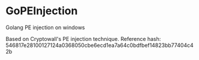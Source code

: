 # GoPEInjection
Golang PE injection on windows

Based on Cryptowall's PE injection technique.
Reference hash: 546817e28100127124a0368050cbe6ecd1ea7a64c0bdfbef14823bb77404c42b
